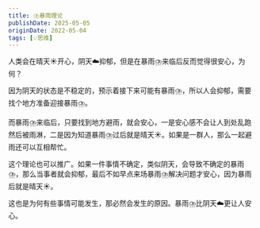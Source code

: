 ```yaml
---
title: ⛈️暴雨理论
publishDate: 2025-05-05
originDate: 2022-05-04
tags: [💡思维]
---
```


人类会在晴天☀️开心，阴天☁️抑郁，但是在暴雨⛈️来临后反而觉得很安心，为何？

因为阴天的状态是不稳定的，预示着接下来可能有暴雨⛈️，所以人会抑郁，需要找个地方准备迎接暴雨⛈️。

而暴雨⛈️来临后，只要找到地方避雨，就会安心，一是安心感不会让人到处乱跑然后被雨淋，二是因为知道暴雨⛈️过后就是晴天☀️。如果是一群人，那么一起避雨还可以互相帮忙。

这个理论也可以推广。如果一件事情不确定，类似阴天，会导致不确定的暴雨⛈️，那么当事者就会抑郁，最后不如早点来场暴雨⛈️解决问题才安心，因为暴雨后就是晴天☀️。

这也是为何有些事情可能发生，那必然会发生的原因。暴雨⛈️比阴天☁️更让人安心。
